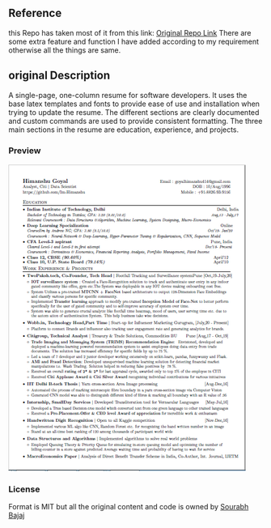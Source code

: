 ## Reference 
this Repo has taken most of it from this link: 
[Original Repo Link](https://github.com/sb2nov/resume)
There are some extra feature and function I have added according to my requirement otherwise all the things are same.



## original Description
A single-page, one-column resume for software developers. It uses the base latex templates and fonts to provide ease of use and installation when trying to update the resume. The different sections are clearly documented and custom commands are used to provide consistent formatting. The three main sections in the resume are education, experience, and projects.

### Preview
![Resume Screenshot](assets/preview.PNG)

### License
Format is MIT but all the original content and code is owned by [Sourabh Bajaj](https://github.com/sb2nov/resume)
